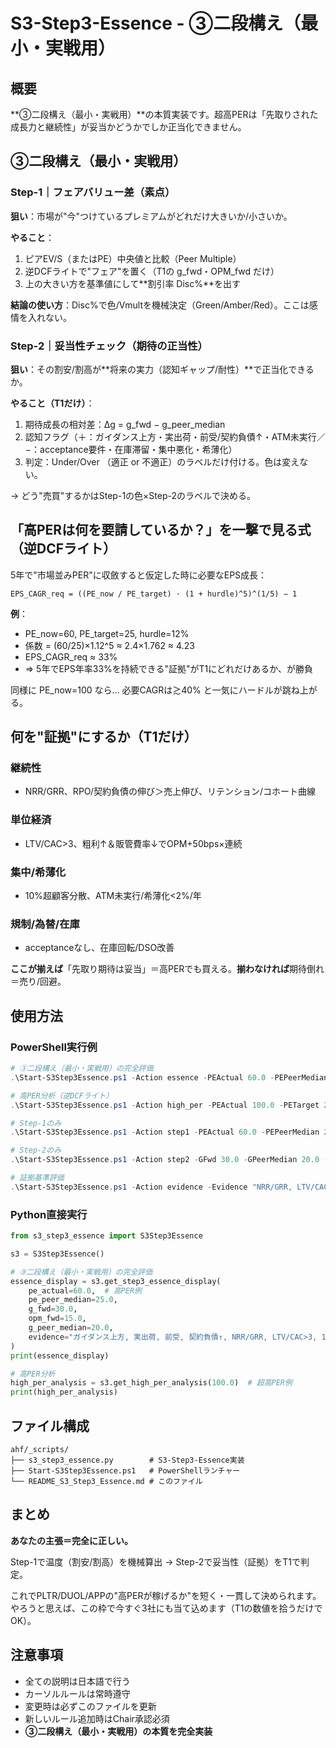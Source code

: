 # S3-Step3-Essence - ③二段構え（最小・実戦用）

## 概要

**③二段構え（最小・実戦用）**の本質実装です。超高PERは「先取りされた成長力と継続性」が妥当かどうかでしか正当化できません。

## ③二段構え（最小・実戦用）

### Step-1｜フェアバリュー差（素点）

**狙い**：市場が"今"つけているプレミアムがどれだけ大きいか/小さいか。

**やること**：
1. ピアEV/S（またはPE）中央値と比較（Peer Multiple）
2. 逆DCFライトで"フェア"を置く（T1の g_fwd・OPM_fwd だけ）
3. 上の大きい方を基準値にして**割引率 Disc%**を出す

**結論の使い方**：Disc%で色/Vmultを機械決定（Green/Amber/Red）。ここは感情を入れない。

### Step-2｜妥当性チェック（期待の正当性）

**狙い**：その割安/割高が**将来の実力（認知ギャップ/耐性）**で正当化できるか。

**やること（T1だけ）**：
1. 期待成長の相対差：Δg = g_fwd − g_peer_median
2. 認知フラグ（＋：ガイダンス上方・実出荷・前受/契約負債↑・ATM未実行／−：acceptance要件・在庫滞留・集中悪化・希薄化）
3. 判定：Under/Over （適正 or 不適正）のラベルだけ付ける。色は変えない。

→ どう"売買"するかはStep-1の色×Step-2のラベルで決める。

## 「高PERは何を要請しているか？」を一撃で見る式（逆DCFライト）

5年で"市場並みPER"に収斂すると仮定した時に必要なEPS成長：

```
EPS_CAGR_req = ((PE_now / PE_target) · (1 + hurdle)^5)^(1/5) − 1
```

**例**：
- PE_now=60, PE_target=25, hurdle=12%
- 係数 = (60/25)×1.12^5 ≈ 2.4×1.762 ≈ 4.23
- EPS_CAGR_req ≈ 33%
- ⇒ 5年でEPS年率33%を持続できる"証拠"がT1にどれだけあるか、が勝負

同様に PE_now=100 なら… 必要CAGRは≳40% と一気にハードルが跳ね上がる。

## 何を"証拠"にするか（T1だけ）

### 継続性
- NRR/GRR、RPO/契約負債の伸び＞売上伸び、リテンション/コホート曲線

### 単位経済
- LTV/CAC>3、粗利↑＆販管費率↓でOPM+50bps×連続

### 集中/希薄化
- 10%超顧客分散、ATM未実行/希薄化<2%/年

### 規制/為替/在庫
- acceptanceなし、在庫回転/DSO改善

**ここが揃えば**「先取り期待は妥当」＝高PERでも買える。**揃わなければ**期待倒れ＝売り/回避。

## 使用方法

### PowerShell実行例

```powershell
# ③二段構え（最小・実戦用）の完全評価
.\Start-S3Step3Essence.ps1 -Action essence -PEActual 60.0 -PEPeerMedian 25.0 -GFwd 30.0 -OPMFwd 15.0 -GPeerMedian 20.0 -Evidence "ガイダンス上方, 実出荷, 前受, 契約負債↑, NRR/GRR, LTV/CAC>3, 10%超顧客分散 #:~:text=ガイダンス上方"

# 高PER分析（逆DCFライト）
.\Start-S3Step3Essence.ps1 -Action high_per -PEActual 100.0 -PETarget 25.0 -Hurdle 0.12

# Step-1のみ
.\Start-S3Step3Essence.ps1 -Action step1 -PEActual 60.0 -PEPeerMedian 25.0 -GFwd 30.0 -OPMFwd 15.0

# Step-2のみ
.\Start-S3Step3Essence.ps1 -Action step2 -GFwd 30.0 -GPeerMedian 20.0 -Evidence "ガイダンス上方, 実出荷, 前受, 契約負債↑ #:~:text=ガイダンス上方"

# 証拠基準評価
.\Start-S3Step3Essence.ps1 -Action evidence -Evidence "NRR/GRR, LTV/CAC>3, 10%超顧客分散, acceptanceなし #:~:text=NRR"
```

### Python直接実行

```python
from s3_step3_essence import S3Step3Essence

s3 = S3Step3Essence()

# ③二段構え（最小・実戦用）の完全評価
essence_display = s3.get_step3_essence_display(
    pe_actual=60.0,  # 高PER例
    pe_peer_median=25.0,
    g_fwd=30.0,
    opm_fwd=15.0,
    g_peer_median=20.0,
    evidence="ガイダンス上方, 実出荷, 前受, 契約負債↑, NRR/GRR, LTV/CAC>3, 10%超顧客分散 #:~:text=ガイダンス上方"
)
print(essence_display)

# 高PER分析
high_per_analysis = s3.get_high_per_analysis(100.0)  # 超高PER例
print(high_per_analysis)
```

## ファイル構成

```
ahf/_scripts/
├── s3_step3_essence.py        # S3-Step3-Essence実装
├── Start-S3Step3Essence.ps1   # PowerShellランチャー
└── README_S3_Step3_Essence.md # このファイル
```

## まとめ

**あなたの主張＝完全に正しい。**

Step-1で温度（割安/割高）を機械算出 → Step-2で妥当性（証拠）をT1で判定。

これでPLTR/DUOL/APPの"高PERが稼げるか"を短く・一貫して決められます。
やろうと思えば、この枠で今すぐ3社にも当て込めます（T1の数値を拾うだけでOK）。

## 注意事項

- 全ての説明は日本語で行う
- カーソルルールは常時遵守
- 変更時は必ずこのファイルを更新
- 新しいルール追加時はChair承認必須
- **③二段構え（最小・実戦用）の本質を完全実装**
